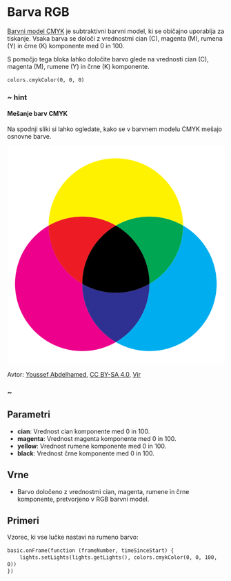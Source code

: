 # Barva RGB

[Barvni model CMYK](https://en.wikipedia.org/wiki/CMYK_color_model) je subtraktivni barvni model,
ki se običajno uporablja za tiskanje. Vsaka barva se določi z vrednostmi cian (C), magenta (M),
rumena (Y) in črne (K) komponente med 0 in 100.

S pomočjo tega bloka lahko določite barvo glede na vrednosti cian (C), magenta (M), rumene (Y)
in črne (K) komponente.

```sig
colors.cmykColor(0, 0, 0)
```

### ~ hint

#### Mešanje barv CMYK

Na spodnji sliki si lahko ogledate, kako se v barvnem modelu CMYK mešajo osnovne barve.

![Mešanje barv CMYK](/docs/static/images/cmyk-colors.svg)

Avtor: [Youssef Abdelhamed](https://commons.wikimedia.org/wiki/User:Hemidah),
[CC BY-SA 4.0](https://creativecommons.org/licenses/by-sa/4.0),
[Vir](https://commons.wikimedia.org/wiki/File:CMYK_color_model.svg)

### ~

## Parametri

* **cian**: Vrednost cian komponente med 0 in 100.
* **magenta**: Vrednost magenta komponente med 0 in 100.
* **yellow**: Vrednost rumene komponente med 0 in 100.
* **black**: Vrednost črne komponente med 0 in 100.

## Vrne

* Barvo določeno z vrednostmi cian, magenta, rumene in črne komponente, pretvorjeno v RGB barvni model.

## Primeri

Vzorec, ki vse lučke nastavi na rumeno barvo:

```blocks
basic.onFrame(function (frameNumber, timeSinceStart) {
    lights.setLights(lights.getLights(), colors.cmykColor(0, 0, 100, 0))
})
```

